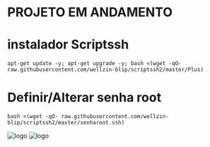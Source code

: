 # PROJETO EM ANDAMENTO


# instalador Scriptssh 
```
apt-get update -y; apt-get upgrade -y; bash <(wget -qO- raw.githubusercontent.com/wellzin-blip/scriptssh2/master/Plus)
```

# Definir/Alterar senha root
```
bash <(wget -qO- raw.githubusercontent.com/wellzin-blip/scriptssh2/master/senharoot.ssh)
```
![logo](https://github.com/wellzin-blip/scriptssh2/blob/master/imagens/menu2.png)
![logo](https://github.com/wellzin-blip/scriptssh2/blob/master/imagens/menu1.png)
